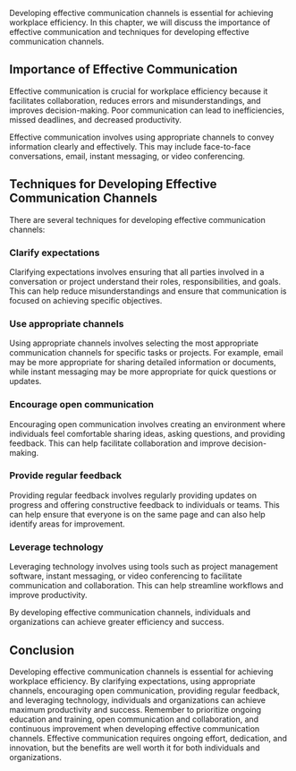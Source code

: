 
Developing effective communication channels is essential for achieving workplace efficiency. In this chapter, we will discuss the importance of effective communication and techniques for developing effective communication channels.

Importance of Effective Communication
-------------------------------------

Effective communication is crucial for workplace efficiency because it facilitates collaboration, reduces errors and misunderstandings, and improves decision-making. Poor communication can lead to inefficiencies, missed deadlines, and decreased productivity.

Effective communication involves using appropriate channels to convey information clearly and effectively. This may include face-to-face conversations, email, instant messaging, or video conferencing.

Techniques for Developing Effective Communication Channels
----------------------------------------------------------

There are several techniques for developing effective communication channels:

### Clarify expectations

Clarifying expectations involves ensuring that all parties involved in a conversation or project understand their roles, responsibilities, and goals. This can help reduce misunderstandings and ensure that communication is focused on achieving specific objectives.

### Use appropriate channels

Using appropriate channels involves selecting the most appropriate communication channels for specific tasks or projects. For example, email may be more appropriate for sharing detailed information or documents, while instant messaging may be more appropriate for quick questions or updates.

### Encourage open communication

Encouraging open communication involves creating an environment where individuals feel comfortable sharing ideas, asking questions, and providing feedback. This can help facilitate collaboration and improve decision-making.

### Provide regular feedback

Providing regular feedback involves regularly providing updates on progress and offering constructive feedback to individuals or teams. This can help ensure that everyone is on the same page and can also help identify areas for improvement.

### Leverage technology

Leveraging technology involves using tools such as project management software, instant messaging, or video conferencing to facilitate communication and collaboration. This can help streamline workflows and improve productivity.

By developing effective communication channels, individuals and organizations can achieve greater efficiency and success.

Conclusion
----------

Developing effective communication channels is essential for achieving workplace efficiency. By clarifying expectations, using appropriate channels, encouraging open communication, providing regular feedback, and leveraging technology, individuals and organizations can achieve maximum productivity and success. Remember to prioritize ongoing education and training, open communication and collaboration, and continuous improvement when developing effective communication channels. Effective communication requires ongoing effort, dedication, and innovation, but the benefits are well worth it for both individuals and organizations.
